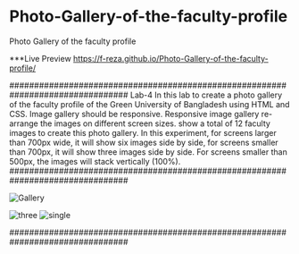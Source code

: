 # Photo-Gallery-of-the-faculty-profile
Photo Gallery of the faculty profile

***Live Preview https://f-reza.github.io/Photo-Gallery-of-the-faculty-profile/

################################################################################
Lab-4
In this lab to create a photo gallery of the faculty profile 
of the Green University of Bangladesh using HTML and CSS. 
Image gallery should be responsive. 
Responsive image gallery re-arrange the images on different screen sizes. 
show a total of 12 faculty images to create this photo gallery. 
In this experiment, for screens larger than 700px wide, it will
show six images side by side, for screens smaller than 700px, it will show three images side by
side. For screens smaller than 500px, the images will stack vertically (100%).
################################################################################

![Gallery](https://user-images.githubusercontent.com/75982069/113433043-485e9100-9400-11eb-8534-168d977da791.PNG)

![three](https://user-images.githubusercontent.com/75982069/113433048-4ac0eb00-9400-11eb-8d7a-7074cc7e6783.PNG)  ![single](https://user-images.githubusercontent.com/75982069/113433053-4d234500-9400-11eb-832d-b005c75193c2.PNG)

################################################################################
